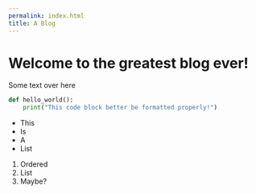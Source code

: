 ```yaml
---
permalink: index.html
title: A Blog
---
```


# Welcome to the greatest blog ever!

Some text over here

```python
def hello_world():
    print("This code block better be formatted properly!")
```

* This
* Is
* A
* List

1. Ordered
2. List 
3. Maybe?